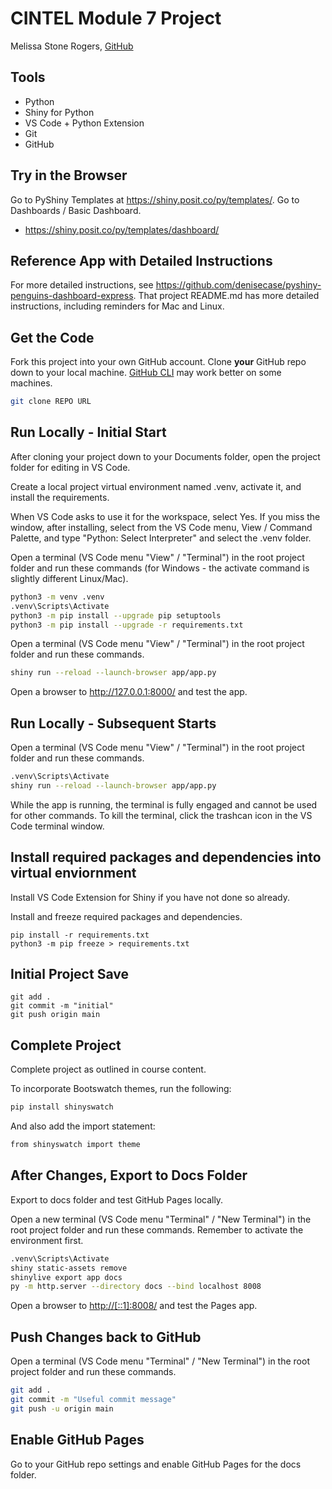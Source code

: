 # CINTEL Module 7 Project
Melissa Stone Rogers, [GitHub](https://github.com/meldstonerogers/cintel-07-tdash)

## Tools

- Python
- Shiny for Python
- VS Code + Python Extension
- Git
- GitHub

## Try in the Browser

Go to PyShiny Templates at <https://shiny.posit.co/py/templates/>.
Go to Dashboards / Basic Dashboard.

- <https://shiny.posit.co/py/templates/dashboard/>

## Reference App with Detailed Instructions

For more detailed instructions, see <https://github.com/denisecase/pyshiny-penguins-dashboard-express>.
That project README.md has more detailed instructions, including reminders for Mac and Linux. 

## Get the Code

Fork this project into your own GitHub account.
Clone **your** GitHub repo down to your local machine.
[GitHub CLI](https://cli.github.com/) may work better on some machines.

```zsh
git clone REPO URL
```

## Run Locally - Initial Start

After cloning your project down to your Documents folder, open the project folder for editing in VS Code.

Create a local project virtual environment named .venv, activate it, and install the requirements.

When VS Code asks to use it for the workspace, select Yes.
If you miss the window, after installing, select from the VS Code menu, View / Command Palette, and type "Python: Select Interpreter" and select the .venv folder.

Open a terminal (VS Code menu "View" / "Terminal") in the root project folder and run these commands (for Windows - the activate command is slightly different Linux/Mac).

```zsh
python3 -m venv .venv
.venv\Scripts\Activate
python3 -m pip install --upgrade pip setuptools
python3 -m pip install --upgrade -r requirements.txt
```

Open a terminal (VS Code menu "View" / "Terminal") in the root project folder and run these commands.

```zsh
shiny run --reload --launch-browser app/app.py
```

Open a browser to <http://127.0.0.1:8000/> and test the app.

## Run Locally - Subsequent Starts

Open a terminal (VS Code menu "View" / "Terminal") in the root project folder and run these commands.

```zsh
.venv\Scripts\Activate
shiny run --reload --launch-browser app/app.py
```

While the app is running, the terminal is fully engaged and cannot be used for other commands. 
To kill the terminal, click the trashcan icon in the VS Code terminal window. 

## Install required packages and dependencies into virtual enviornment

Install VS Code Extension for Shiny if you have not done so already.

Install and freeze required packages and dependencies. 
```
pip install -r requirements.txt
python3 -m pip freeze > requirements.txt
```

## Initial Project Save
```
git add .
git commit -m "initial"                         
git push origin main
```

## Complete Project
Complete project as outlined in course content. 

To incorporate Bootswatch themes, run the following: 
```zsh
pip install shinyswatch
```
And also add the import statement: 
```zsh
from shinyswatch import theme
``` 

## After Changes, Export to Docs Folder

Export to docs folder and test GitHub Pages locally.

Open a new terminal (VS Code menu "Terminal" / "New Terminal") in the root project folder and run these commands. 
Remember to activate the environment first. 

```zsh
.venv\Scripts\Activate
shiny static-assets remove
shinylive export app docs
py -m http.server --directory docs --bind localhost 8008
```

Open a browser to <http://[::1]:8008/> and test the Pages app.

## Push Changes back to GitHub

Open a terminal (VS Code menu "Terminal" / "New Terminal") in the root project folder and run these commands.

```zsh
git add .
git commit -m "Useful commit message"
git push -u origin main
```

## Enable GitHub Pages

Go to your GitHub repo settings and enable GitHub Pages for the docs folder.

